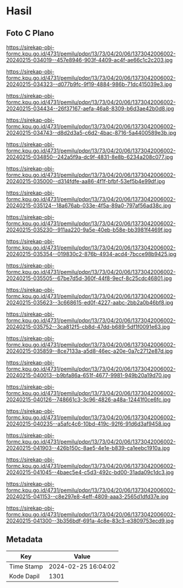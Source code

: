 # Hasil

## Foto C Plano

https://sirekap-obj-formc.kpu.go.id/4731/pemilu/pdpr/13/73/04/20/06/1373042006002-20240215-034019--457e8946-903f-4409-ac4f-ae66c1c2c203.jpg

https://sirekap-obj-formc.kpu.go.id/4731/pemilu/pdpr/13/73/04/20/06/1373042006002-20240215-034323--d077b9fc-9f19-4884-986b-71dc415039e3.jpg

https://sirekap-obj-formc.kpu.go.id/4731/pemilu/pdpr/13/73/04/20/06/1373042006002-20240215-034434--26f37167-aefa-46a8-8309-b6d3ae42b0d8.jpg

https://sirekap-obj-formc.kpu.go.id/4731/pemilu/pdpr/13/73/04/20/06/1373042006002-20240215-034743--d8d2d3a5-c6d2-4bac-8716-5a4400589e3b.jpg

https://sirekap-obj-formc.kpu.go.id/4731/pemilu/pdpr/13/73/04/20/06/1373042006002-20240215-034850--242a5f9a-dc9f-4831-8e8b-6234a208c077.jpg

https://sirekap-obj-formc.kpu.go.id/4731/pemilu/pdpr/13/73/04/20/06/1373042006002-20240215-035000--d314fdfe-aa86-4f1f-bfbf-53ef5b4e99df.jpg

https://sirekap-obj-formc.kpu.go.id/4731/pemilu/pdpr/13/73/04/20/06/1373042006002-20240215-035124--18a676ab-033e-4f5a-89a0-797af56ad38c.jpg

https://sirekap-obj-formc.kpu.go.id/4731/pemilu/pdpr/13/73/04/20/06/1373042006002-20240215-035230--911aa220-9a5e-40eb-b58e-bb3981f4469f.jpg

https://sirekap-obj-formc.kpu.go.id/4731/pemilu/pdpr/13/73/04/20/06/1373042006002-20240215-035354--019830c2-876b-4934-acd4-7bcce98b9425.jpg

https://sirekap-obj-formc.kpu.go.id/4731/pemilu/pdpr/13/73/04/20/06/1373042006002-20240215-035505--67be7d5d-360f-44f8-9ecf-8c25cdc46801.jpg

https://sirekap-obj-formc.kpu.go.id/4731/pemilu/pdpr/13/73/04/20/06/1373042006002-20240215-035623--3c668615-ed0f-4227-aabc-2bb2a0b46bf8.jpg

https://sirekap-obj-formc.kpu.go.id/4731/pemilu/pdpr/13/73/04/20/06/1373042006002-20240215-035752--3ca812f5-cb8d-47dd-b689-5df1f0091e63.jpg

https://sirekap-obj-formc.kpu.go.id/4731/pemilu/pdpr/13/73/04/20/06/1373042006002-20240215-035859--8ce7133a-a5d8-46ec-a20e-0a7c2712e87d.jpg

https://sirekap-obj-formc.kpu.go.id/4731/pemilu/pdpr/13/73/04/20/06/1373042006002-20240215-040013--b9bfa86a-651f-4677-9981-949b20a19d70.jpg

https://sirekap-obj-formc.kpu.go.id/4731/pemilu/pdpr/13/73/04/20/06/1373042006002-20240215-040126--748661c3-3c96-4826-a48a-12441f0ce6fc.jpg

https://sirekap-obj-formc.kpu.go.id/4731/pemilu/pdpr/13/73/04/20/06/1373042006002-20240215-040235--a5afc4c6-10bd-419c-92f6-91d6d3af9458.jpg

https://sirekap-obj-formc.kpu.go.id/4731/pemilu/pdpr/13/73/04/20/06/1373042006002-20240215-041903--426b150c-8ae5-4e1e-b839-ca1eebc1910a.jpg

https://sirekap-obj-formc.kpu.go.id/4731/pemilu/pdpr/13/73/04/20/06/1373042006002-20240215-041045--4baec5e4-c5d3-492c-bd00-31ada09c1dc3.jpg

https://sirekap-obj-formc.kpu.go.id/4731/pemilu/pdpr/13/73/04/20/06/1373042006002-20240215-041153--c8e297e8-4eff-4809-aaa3-2565d1dfd37e.jpg

https://sirekap-obj-formc.kpu.go.id/4731/pemilu/pdpr/13/73/04/20/06/1373042006002-20240215-041300--3b356bdf-691a-4c8e-83c3-e3809753ecd9.jpg


## Metadata

| Key        | Value               |
| ---------- | ------------------- |
| Time Stamp | 2024-02-25 16:04:02 |
| Kode Dapil | 1301                |



